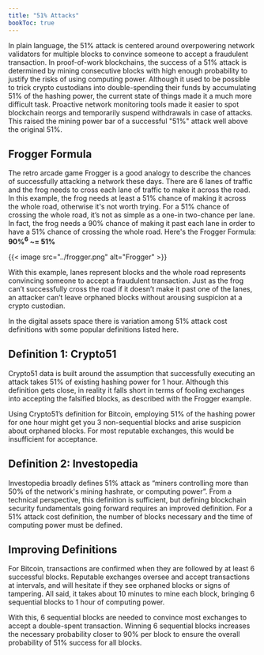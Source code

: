 ```yaml
---
title: "51% Attacks"
bookToc: true
---
```


In plain language, the 51% attack is centered around overpowering network validators for multiple blocks to convince someone to accept a fraudulent transaction. In proof-of-work blockchains, the success of a 51% attack is determined by mining consecutive blocks with high enough probability to justify the risks of using computing power. Although it used to be possible to trick crypto custodians into double-spending their funds by accumulating 51% of the hashing power, the current state of things made it a much more difficult task. Proactive network monitoring tools made it easier to spot blockchain reorgs and temporarily suspend withdrawals in case of attacks. This raised the mining power bar of a successful "51%" attack well above the original 51%.

## Frogger Formula

The retro arcade game Frogger is a good analogy to describe the chances of successfully attacking a network these days. There are 6 lanes of traffic and the frog needs to cross each lane of traffic to make it across the road. In this example, the frog needs at least a 51% chance of making it across the whole road, otherwise it's not worth trying. For a 51% chance of crossing the whole road, it’s not as simple as a one-in two-chance per lane. In fact, the frog needs a 90% chance of making it past each lane in order to have a 51% chance of crossing the whole road. Here's the Frogger Formula: 
**90%<sup>6</sup> ~= 51%**

{{< image src="../frogger.png" alt="Frogger" >}}

With this example, lanes represent blocks and the whole road represents convincing someone to accept a fraudulent transaction. Just as the frog can’t successfully cross the road if it doesn’t make it past one of the lanes, an attacker can’t leave orphaned blocks without arousing suspicion at a crypto custodian.

In the digital assets space there is variation among 51% attack cost definitions with some popular definitions listed here.

## Definition 1: Crypto51

Crypto51 data is built around the assumption that successfully executing an attack takes 51% of existing hashing power for 1 hour. Although this definition gets close, in reality it falls short in terms of fooling exchanges into accepting the falsified blocks, as described with the Frogger example.

Using Crypto51’s definition for Bitcoin, employing 51% of the hashing power for one hour might get you 3 non-sequential blocks and arise suspicion about orphaned blocks. For most reputable exchanges, this would be insufficient for acceptance.

## Definition 2: Investopedia

Investopedia broadly defines 51% attack as “miners controlling more than 50% of the network's mining hashrate, or computing power”. From a technical perspective, this definition is sufficient, but defining blockchain security fundamentals going forward requires an improved definition. For a 51% attack cost definition, the number of blocks necessary and the time of computing power must be defined.

## Improving Definitions

For Bitcoin, transactions are confirmed when they are followed by at least 6 successful blocks. Reputable exchanges oversee and accept transactions at intervals, and will hesitate if they see orphaned blocks or signs of tampering. All said, it takes about 10 minutes to mine each block, bringing 6 sequential blocks to 1 hour of computing power.

With this, 6 sequential blocks are needed to convince most exchanges to accept a double-spent transaction. Winning 6 sequential blocks increases the necessary probability closer to 90% per block to ensure the overall probability of 51% success for all blocks.